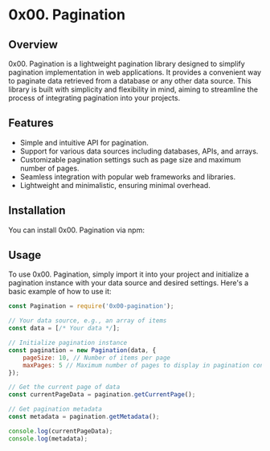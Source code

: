 # 0x00. Pagination

## Overview
0x00. Pagination is a lightweight pagination library designed to simplify pagination implementation in web applications. It provides a convenient way to paginate data retrieved from a database or any other data source. This library is built with simplicity and flexibility in mind, aiming to streamline the process of integrating pagination into your projects.

## Features
- Simple and intuitive API for pagination.
- Support for various data sources including databases, APIs, and arrays.
- Customizable pagination settings such as page size and maximum number of pages.
- Seamless integration with popular web frameworks and libraries.
- Lightweight and minimalistic, ensuring minimal overhead.

## Installation
You can install 0x00. Pagination via npm:


## Usage
To use 0x00. Pagination, simply import it into your project and initialize a pagination instance with your data source and desired settings. Here's a basic example of how to use it:

```javascript
const Pagination = require('0x00-pagination');

// Your data source, e.g., an array of items
const data = [/* Your data */];

// Initialize pagination instance
const pagination = new Pagination(data, {
    pageSize: 10, // Number of items per page
    maxPages: 5 // Maximum number of pages to display in pagination controls
});

// Get the current page of data
const currentPageData = pagination.getCurrentPage();

// Get pagination metadata
const metadata = pagination.getMetadata();

console.log(currentPageData);
console.log(metadata);

